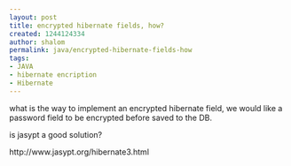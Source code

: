 ```yaml
---
layout: post
title: encrypted hibernate fields, how?
created: 1244124334
author: shalom
permalink: java/encrypted-hibernate-fields-how
tags:
- JAVA
- hibernate encription
- Hibernate
---
```

<p>what is the way to implement an encrypted hibernate field, we would like a password field to be encrypted before saved to the DB.</p>
<p>is jasypt a good solution?</p>
<p>http://www.jasypt.org/hibernate3.html</p>
<p>&nbsp;</p>
<p>&nbsp;</p>

